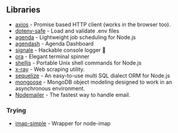 ## Libraries
- [axios](https://github.com/axios/axios) - Promise based HTTP client (works in the browser too).
- [dotenv-safe](https://github.com/rolodato/dotenv-safe) - Load and validate .env files
- [agenda](https://github.com/agenda/agenda) - Lightweight job scheduling for Node.js
- [agendash](https://github.com/agenda/agendash) - Agenda Dashboard
- [signale](https://github.com/klaussinani/signale) - Hackable console logger 👋 
- [ora](https://github.com/sindresorhus/ora) - Elegant terminal spinner
- [shelljs](https://github.com/shelljs/shelljs) - Portable Unix shell commands for Node.js 
- [x-ray](https://github.com/matthewmueller/x-ray) - Web scraping utility.
- [sequelize](https://github.com/sequelize/sequelize) - An easy-to-use multi SQL dialect ORM for Node.js 
- [mongoose](https://github.com/Automattic/mongoose) - MongoDB object modeling designed to work in an asynchronous environment.
- [Nodemailer](https://github.com/nodemailer/nodemailer) - The fastest way to handle email.

### Trying
- [imap-simple](https://www.npmjs.com/package/imap-simple) - Wrapper for node-imap
